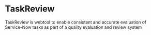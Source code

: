 # TaskReview
TaskReview is webtool to enable consistent and accurate evaluation of Service-Now tasks as part of a quality evaluation and review system
